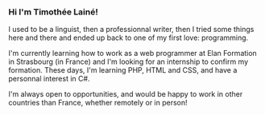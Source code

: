 ### Hi I'm Timothée Lainé!

I used to be a linguist, then a professionnal writer, then I tried some things here and there and ended up back to one of my first love: programming.

I'm currently learning how to work as a web programmer at Elan Formation in Strasbourg (in France) and I'm looking for an internship to confirm my formation. These days, I'm learning PHP, HTML and CSS, and have a personnal interest in C#.

I'm always open to opportunities, and would be happy to work in other countries than France, whether remotely or in person!

<!--
**TimLaine/TimLaine** is a ✨ _special_ ✨ repository because its `README.md` (this file) appears on your GitHub profile.

Here are some ideas to get you started:

- 🔭 I’m currently working on ...
- 🌱 I’m currently learning ...
- 👯 I’m looking to collaborate on ...
- 🤔 I’m looking for help with ...
- 💬 Ask me about ...
- 📫 How to reach me: ...
- 😄 Pronouns: ...
- ⚡ Fun fact: ...
-->
